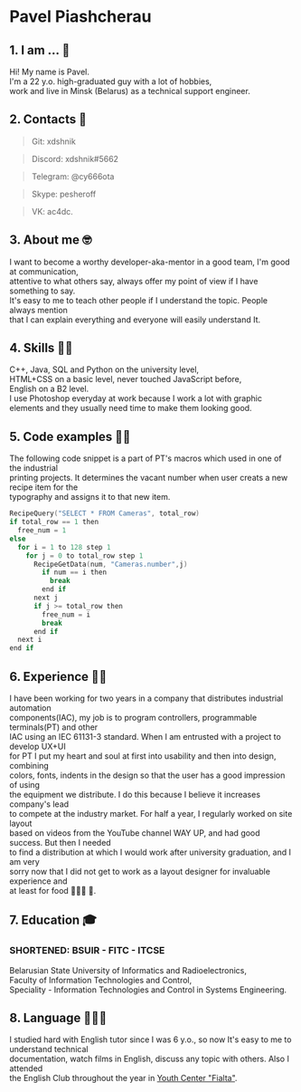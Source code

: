 # Pavel Piashcherau

## 1. I am ... 👀

Hi! My name is Pavel.  
I'm a 22 y.o. high-graduated guy with a lot of hobbies,  
work and live in Minsk (Belarus) as a technical support engineer. 

## 2. Contacts 📨

>Git: xdshnik

>Discord: xdshnik#5662

>Telegram: @cy666ota

>Skype: pesheroff

>VK: ac4dc.

## 3. About me 🤓

I want to become a worthy developer-aka-mentor in a good team, I'm good at communication,  
attentive to what others say, always offer my point of view if I have something to say.   
It's easy to me to teach other people if I understand the topic. People always mention  
that I can explain everything and everyone will easily understand It.

## 4. Skills 💪🏻

C++, Java, SQL and Python on the university level,  
HTML+CSS on a basic level, never touched JavaScript before,  
English on a B2 level.  
I use Photoshop everyday at work because I work a lot with graphic  
elements and they usually need time to make them looking good.  

## 5. Code examples 👨‍💻

The following code snippet is a part of PT's macros which used in one of the industrial  
printing projects. It determines the vacant number when user creats a new recipe item for the  
typography and assigns it to that new item.  
```c
RecipeQuery("SELECT * FROM Cameras", total_row)
if total_row == 1 then 
  free_num = 1
else
  for i = 1 to 128 step 1  
    for j = 0 to total_row step 1  
      RecipeGetData(num, "Cameras.number",j) 
        if num == i then
          break
        end if
      next j
      if j >= total_row then
        free_num = i
        break
      end if
  next i
end if
```

## 6. Experience 🧘‍♂️

I have been working for two years in a company that distributes industrial automation  
components(IAC), my job is to program controllers, programmable terminals(PT) and other  
IAC using an IEC 61131-3 standard. When I am entrusted with a project to develop UX+UI  
for PT I put my heart and soul at first into usability and then into design, combining  
colors, fonts, indents in the design so that the user has a good impression of using  
the equipment we distribute. I do this because I believe it increases company's lead  
to compete at the industry market. For half a year, I regularly worked on site layout  
based on videos from the YouTube channel WAY UP, and had good success. But then I needed  
to find a distribution at which I would work after university graduation, and I am very  
sorry now that I did not get to work as a layout designer for invaluable experience and   
at least for food 🤷🏻‍♂️ 🍜.

## 7. Education 🎓

### SHORTENED: BSUIR - FITC - ITCSE
Belarusian State University of Informatics and Radioelectronics,  
Faculty of Information Technologies and Control,  
Speciality - Information Technologies and Control in Systems Engineering.

## 8. Language 💁🏻‍♂️

I studied hard with English tutor since I was 6 y.o., so now It's easy to me to understand technical  
documentation, watch films in English, discuss any topic with others. Also I attended  
the English Club throughout the year in [Youth Center "Fialta"](https://fialta.org/english/).
